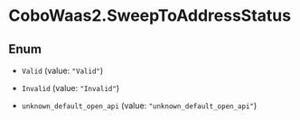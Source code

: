 # CoboWaas2.SweepToAddressStatus

## Enum


* `Valid` (value: `"Valid"`)

* `Invalid` (value: `"Invalid"`)

* `unknown_default_open_api` (value: `"unknown_default_open_api"`)


